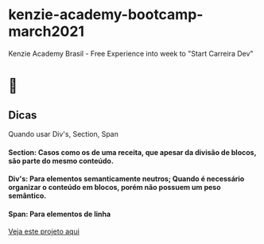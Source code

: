 # kenzie-academy-bootcamp-march2021

Kenzie Academy Brasil - Free Experience into week to "Start Carreira Dev"

# 🚀

## Dicas

Quando usar Div's, Section, Span

#### Section: Casos como os de uma receita, que apesar da divisão de blocos, são parte do mesmo conteúdo.

#### Div's: Para elementos semanticamente neutros; Quando é necessário organizar o conteúdo em blocos, porém não possuem um peso semântico.

#### Span: Para elementos de linha

[Veja este projeto aqui](https://luisfernandomgrs.github.io/kenzie-academy-bootcamp-march2021/)
